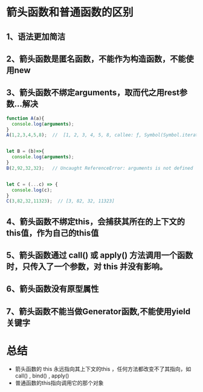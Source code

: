 # 箭头函数和普通函数的区别
## 1、语法更加简洁
## 2、箭头函数是匿名函数，不能作为构造函数，不能使用new
## 3、箭头函数不绑定arguments，取而代之用rest参数...解决
```js
function A(a){
  console.log(arguments);
}
A(1,2,3,4,5,8);  //  [1, 2, 3, 4, 5, 8, callee: ƒ, Symbol(Symbol.iterator): ƒ]


let B = (b)=>{
  console.log(arguments);
}
B(2,92,32,32);   // Uncaught ReferenceError: arguments is not defined


let C = (...c) => {
  console.log(c);
}
C(3,82,32,11323);  // [3, 82, 32, 11323]
```
## 4、箭头函数不绑定this，会捕获其所在的上下文的this值，作为自己的this值
## 5、箭头函数通过 call()  或   apply() 方法调用一个函数时，只传入了一个参数，对 this 并没有影响。
## 6、箭头函数没有原型属性
## 7、箭头函数不能当做Generator函数,不能使用yield关键字

# 总结
- 箭头函数的 this 永远指向其上下文的this ，任何方法都改变不了其指向，如 call() ,  bind() ,  apply() 
- 普通函数的this指向调用它的那个对象

